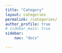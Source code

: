 ```yaml
---
title: "Category"
layout: categories
permalink: /categories/
author_profile: true
# sidebar_main: true
sidebar:
    nav: "docs"

---
```



